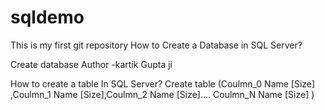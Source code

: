 # sqldemo
This is my first git repository
How to Create a Database in SQL Server?

 Create database <DataBase Name>
Author -kartik Gupta ji

How to create a table In SQL Server?
Create table <table Name> (Coulmn_0 Name <dataType>[Size] ,Coulmn_1 Name <dataType>[Size],Coulmn_2 Name <dataType>[Size]....
Coulmn_N Name <dataType>[Size] )
